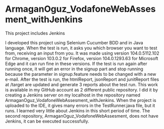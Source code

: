 # ArmaganOguz_VodafoneWebAssesment_withJenkins
This project includes Jenkins

I developed this project using Selenium Cucumber BDD and in Java language. 
When the test is run, it asks you which browser you want to test from, receiving an input from you. 
It was made using version 104.0.5112.102 for Chrome, version 103.0.2 for Firefox, version 104.0.1293.63 for Microsoft Edge and it can run fine in these versions. 
If the test is run again after running once, it will get an error in the signup part and stop running because the parameter in signup.feature needs to be changed with a new e-mail. 
After the test is run, the htmlReport, jsonReport and junitReport files at /target are updated and generate 3 reports about the test run. 
This work is available in my GitHub account as 2 different public repository. 
I did it by creating a Jenkins server on my localhost in the repository named ArmaganOguz_VodafoneWebAssesment_withJenkins. 
When the project is uploaded to the IDE, it gives many errors in the TestRunner.java file, but it runs. 
I learned very little about Jenkins in this short period of time. 
The second repository, ArmaganOguz_VodafoneWebAssesment, does not have Jenkins, it can be executed successfully.
